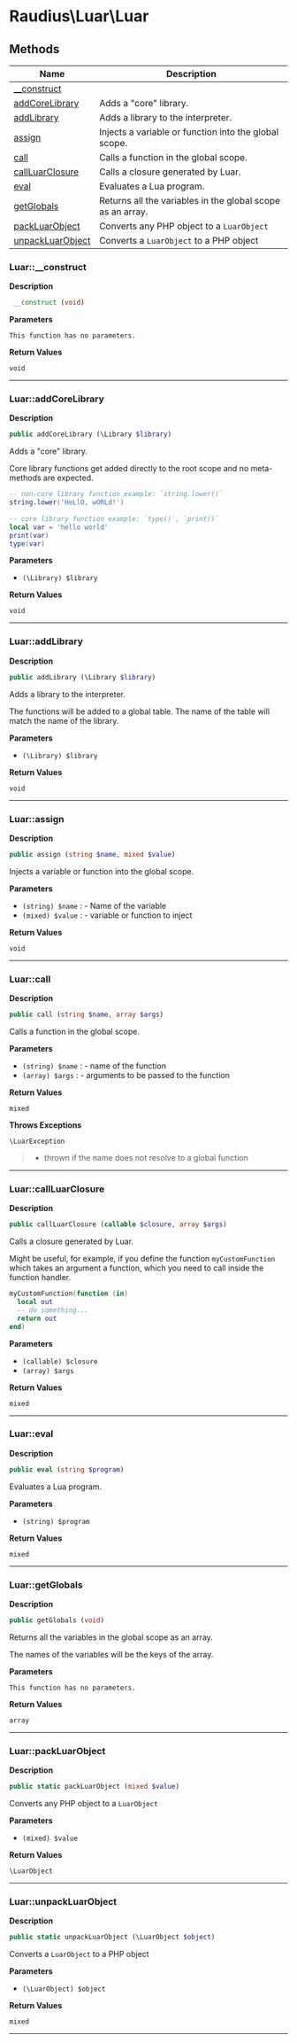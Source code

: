 # Raudius\Luar\Luar  







## Methods

| Name | Description |
|------|-------------|
|[__construct](#luar__construct)||
|[addCoreLibrary](#luaraddcorelibrary)|Adds a "core" library.|
|[addLibrary](#luaraddlibrary)|Adds a library to the interpreter.|
|[assign](#luarassign)|Injects a variable or function into the global scope.|
|[call](#luarcall)|Calls a function in the global scope.|
|[callLuarClosure](#luarcallluarclosure)|Calls a closure generated by Luar.|
|[eval](#luareval)|Evaluates a Lua program.|
|[getGlobals](#luargetglobals)|Returns all the variables in the global scope as an array.|
|[packLuarObject](#luarpackluarobject)|Converts any PHP object to a `LuarObject`|
|[unpackLuarObject](#luarunpackluarobject)|Converts a `LuarObject` to a PHP object|




### Luar::__construct  

**Description**

```php
 __construct (void)
```

 

 

**Parameters**

`This function has no parameters.`

**Return Values**

`void`


<hr />


### Luar::addCoreLibrary  

**Description**

```php
public addCoreLibrary (\Library $library)
```

Adds a "core" library. 

Core library functions get added directly to the root scope and no meta-methods are expected.  
  
```lua  
-- non-core library function example: `string.lower()`  
string.lower('HeLlO, wORLd!')  
  
-- core library function example: `type()`, `print()`  
local var = 'hello world'  
print(var)  
type(var)  
``` 

**Parameters**

* `(\Library) $library`

**Return Values**

`void`


<hr />


### Luar::addLibrary  

**Description**

```php
public addLibrary (\Library $library)
```

Adds a library to the interpreter. 

The functions will be added to a global table. The name of the table will match the name of the library. 

**Parameters**

* `(\Library) $library`

**Return Values**

`void`




<hr />


### Luar::assign  

**Description**

```php
public assign (string $name, mixed $value)
```

Injects a variable or function into the global scope. 

 

**Parameters**

* `(string) $name`
: - Name of the variable  
* `(mixed) $value`
: - variable or function to inject  

**Return Values**

`void`




<hr />


### Luar::call  

**Description**

```php
public call (string $name, array $args)
```

Calls a function in the global scope. 

 

**Parameters**

* `(string) $name`
: - name of the function  
* `(array) $args`
: - arguments to be passed to the function  

**Return Values**

`mixed`




**Throws Exceptions**


`\LuarException`
> - thrown if the name does not resolve to a global function

<hr />


### Luar::callLuarClosure  

**Description**

```php
public callLuarClosure (callable $closure, array $args)
```

Calls a closure generated by Luar. 

Might be useful, for example, if you define the function `myCustomFunction` which takes an argument a function, which you need to call inside the function handler.  
```lua  
myCustomFunction(function (in)  
  local out  
  -- do something...  
  return out  
end)  
``` 

**Parameters**

* `(callable) $closure`
* `(array) $args`

**Return Values**

`mixed`




<hr />


### Luar::eval  

**Description**

```php
public eval (string $program)
```

Evaluates a Lua program. 

 

**Parameters**

* `(string) $program`

**Return Values**

`mixed`




<hr />


### Luar::getGlobals  

**Description**

```php
public getGlobals (void)
```

Returns all the variables in the global scope as an array. 

The names of the variables will be the keys of the array. 

**Parameters**

`This function has no parameters.`

**Return Values**

`array`




<hr />


### Luar::packLuarObject  

**Description**

```php
public static packLuarObject (mixed $value)
```

Converts any PHP object to a `LuarObject` 

 

**Parameters**

* `(mixed) $value`

**Return Values**

`\LuarObject`




<hr />


### Luar::unpackLuarObject  

**Description**

```php
public static unpackLuarObject (\LuarObject $object)
```

Converts a `LuarObject` to a PHP object 

 

**Parameters**

* `(\LuarObject) $object`

**Return Values**

`mixed`




<hr />

